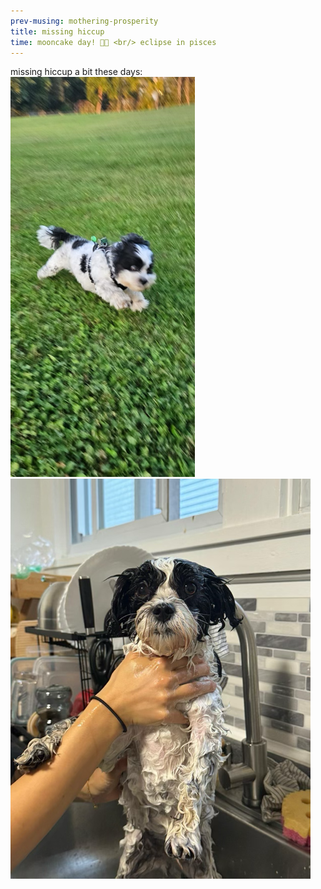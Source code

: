 ```yaml
--- 
prev-musing: mothering-prosperity
title: missing hiccup
time: mooncake day! 🥮🌝 <br/> eclipse in pisces
---
```

missing hiccup a bit these days:
![](/assets/images/hiccup-running.png)  
![](/assets/images/hiccup-bath.png)  